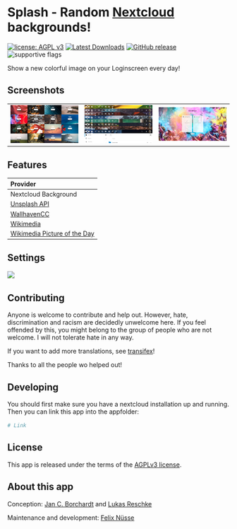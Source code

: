 # Splash - Random [Nextcloud](https://nextcloud.com) backgrounds!

[![license: AGPL v3](https://img.shields.io/badge/License-AGPLv3-blue.svg)](https://github.com/nextcloud/unsplash/blob/master/LICENSE.md) [![Latest Downloads](https://img.shields.io/github/downloads/nextcloud/unsplash/latest/total
)](https://github.com/nextcloud/unsplash/releases) [![GitHub release](https://img.shields.io/github/v/release/nextcloud/unsplash?include_prereleases)](https://github.com/nextcloud/unsplash/releases/latest)
![supportive flags](https://img.shields.io/badge/support-🇺🇦_🏳️‍⚧_🏳️‍🌈-4aad4e)

Show a new colorful image on your Loginscreen every day!

## Screenshots
<table>
  <tr style="border:none">
    <td style="border:none">
      <img src=".meta/unsplash.jpg" width="360vh" />
    </td>
    <td style="border:none">
      <img src=".meta/unsplash-header.jpg" width="360vh" />
    </td>
    <td style="border:none">
      <img src=".meta/unsplash-dash.jpg" width="360vh" />
    </td>
  </tr>
</table>


## Features
| Provider                                                                                                              |
|:----------------------------------------------------------------------------------------------------------------------|
| Nextcloud Background                                                                                                  |
| [Unsplash API](https://unsplash.com/developers)                                                                       |
| [WallhavenCC](https://wallhaven.cc)                                                                                   |
| [Wikimedia](https://commons.wikimedia.org/wiki/Main_Page)                                                             |
| [Wikimedia Picture of the Day](https://commons.wikimedia.org/wiki/Commons:Picture_of_the_day)                         |


## Settings
<img src=".meta/unsplash-settings.jpg" width="360vh" />

## Contributing
Anyone is welcome to contribute and help out. However, hate, discrimination and racism are decidedly unwelcome here. If you feel offended by this, you might belong to the group of people who are not welcome. I will not tolerate hate in any way.

If you want to add more translations, see [transifex](https://explore.transifex.com/nextcloud/nextcloud/)!

Thanks to all the people wo helped out!

## Developing

You should first make sure you have a nextcloud installation up and running.
Then you can link this app into the appfolder:
```sh
# Link 
```

## License
This app is released under the terms of the [AGPLv3 license](https://github.com/nextcloud/unsplash/blob/master/LICENSE.md).

## About this app

Conception: [Jan C. Borchardt](https://github.com/jancborchardt/) and [Lukas Reschke](https://github.com/LukasReschke)

Maintenance and development: [Felix Nüsse](https://github.com/newhinton)